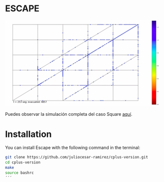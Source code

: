 # ESCAPE

![Square Simulation](figure/square.png)

Puedes observar la simulación completa del caso Square [aquí](https://youtu.be/0RpVIt6iqHw).

# Installation

You can install Escape with the following command in the terminal:

``` bash
git clone https://github.com/juliocesar-ramirez/cplus-version.git
cd cplus-version
make
source bashrc
´´´
